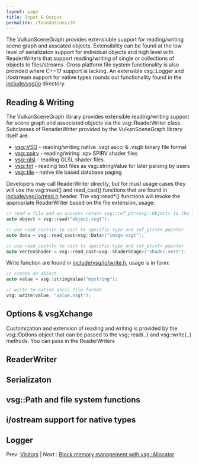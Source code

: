 ```yaml
---
layout: page
title: Input & Output
permalink: /foundations/IO
---
```


The VulkanSceneGraph provides extensiuble support for reading/writing scene graph and asscated objects. Extensibility can be found at the low level of serializaton support for individual objects and high level with ReaderWriters that support reading/writing of single or collections of objects to files/streams.   Cross platform file system functionality is also provided where C++17 support is lacking. An extensible vsg::Logger and i/ostrream support for native types rounds out functionality found in the [include/vsg/io](https://github.com/vsg-dev/VulkanSceneGraph/blob/master/include/vsg/io) directory.

## Reading & Writing

The VulkanSceneGraph library provides extensible reading/writing support for scene graph and associated objects via the vsg::ReaderWriter class.  Subclasses of RenaderWriter provided by the VulkanSceneGraph library itself are:

* [vsg::VSG](https://github.com/vsg-dev/VulkanSceneGraph/blob/master/include/vsg/io/vsg.h#L25) - reading/writing native .vsgt ascci & .vsgb binary file format
* [vsg::spirv](https://github.com/vsg-dev/VulkanSceneGraph/blob/master/include/vsg/io/spirv.h#L25) - reading/wiring .spv SPIRV shader files
* [vsg::glsl](https://github.com/vsg-dev/VulkanSceneGraph/blob/master/include/vsg/io/glsl.h#L25) - reading GLSL shader files.
* [vsg::txt](https://github.com/vsg-dev/VulkanSceneGraph/blob/master/include/vsg/io/txt.h#L25) - reading text files as vsg::stringValue for later parsing by users
* [vsg::tile](https://github.com/vsg-dev/VulkanSceneGraph/blob/master/include/vsg/io/tile.h#L25) - native tile based database paging

Developers may call ReaderWriter directly, but for must usage cases they will use the vsg::read() and read_cast<T>() functions that are found in [include/vsg/io/read.h](https://github.com/vsg-dev/VulkanSceneGraph/blob/master/include/vsg/io/read.h) header. The vsg::read*() functions will invoke the appropriate ReaderWriter based on the file extension, usage:

~~~ cpp
// read a file and on success return vsg::ref_ptr<vsg::Object> to the loaded object
auto object = vsg::read("object.vsgt");

// use read_cast<T> to cast to specific type and ref_ptr<T> pointer
auto data = vsg::read_cast<vsg::Data>("image.vsgt");

// use read_cast<T> to cast to specific type and ref_ptr<T> pointer
auto vertexShader = vsg::read_cast<vsg::ShaderStage>("shader.vert");
~~~

Write function are found in [include/vsg/io/write.h](https://github.com/vsg-dev/VulkanSceneGraph/blob/master/include/vsg/io/write.h), usage is in form:

~~~ cpp
// create an object
auto value = vsg::stringValue("mystring");

// write to native ascii file format
vsg::write(value, "value.vsgt");
~~~

## Options & vsgXchange

Customization and extension of reading and writing is provided by the vsg::Options object that can be passed to the vsg;:read(..) and vsg::write(..) methods. You can pass in the ReaderWriters

## ReaderWriter

## Serializaton

## vsg::Path and file system functions

## i/ostream support for native types

## Logger

Prev: [Visitors](Visitors.md) | Next : [Block memory management with vsg::Allocator](../2_Foundations/Allocator.md)

